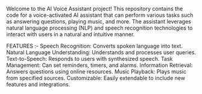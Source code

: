 Welcome to the AI Voice Assistant project! This repository contains the code for a voice-activated AI assistant that can perform various tasks such as answering questions, playing music, and more. The assistant leverages natural language processing (NLP) and speech recognition technologies to interact with users in a natural and intuitive manner.

FEATURES :-
Speech Recognition: Converts spoken language into text.
Natural Language Understanding: Understands and processes user queries.
Text-to-Speech: Responds to users with synthesized speech.
Task Management: Can set reminders, timers, and alarms.
Information Retrieval: Answers questions using online resources.
Music Playback: Plays music from specified sources.
Customizable: Easily extendable to include new features and integrations.
